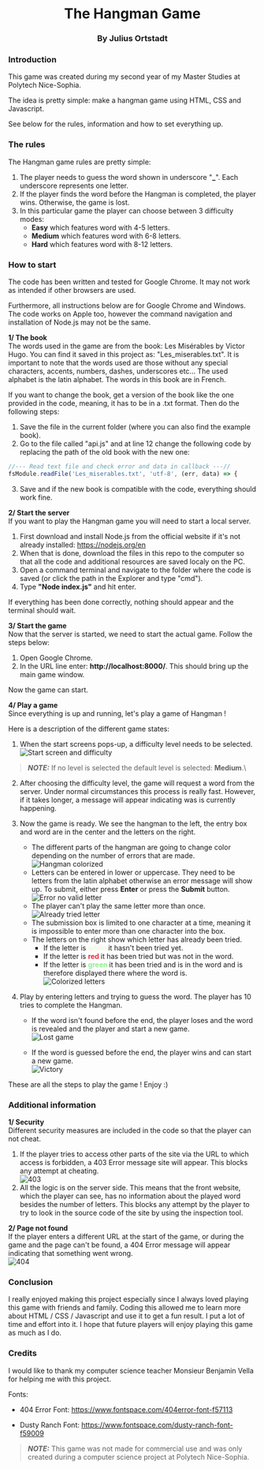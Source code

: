 <h1 align="center">The Hangman Game</h1>
<h3 align="center">By Julius Ortstadt</h3>


### Introduction
This game was created during my second year of my Master Studies at Polytech Nice-Sophia.

The idea is pretty simple: make a hangman game using HTML, CSS and Javascript. 

See below for the rules, information and how to set everything up.

### The rules
The Hangman game rules are pretty simple:
1. The player needs to guess the word shown in underscore "**_**". Each underscore represents one letter.
2. If the player finds the word before the Hangman is completed, the player wins. Otherwise, the game is lost.
3. In this particular game the player can choose between 3 difficulty modes:
   - **Easy** which features word with 4-5 letters.
   - **Medium** which features word with 6-8 letters.
   - **Hard** which features word with 8-12 letters.

### How to start
The code has been written and tested for Google Chrome. 
It may not work as intended if other browsers are used.

Furthermore, all instructions below are for Google Chrome and Windows. 
The code works on Apple too, however the command navigation and installation of Node.js may not be the same.

**1/ The book**\
The words used in the game are from the book: Les Misérables by Victor Hugo. You can find it saved in this project as: "Les_miserables.txt".
It is important to note that the words used are those without any special characters, accents, numbers, dashes, underscores etc...
The used alphabet is the latin alphabet.
The words in this book are in French.

If you want to change the book, get a version of the book like the one provided in the code, meaning, it has to be in a .txt format. 
Then do the following steps:
1. Save the file in the current folder (where you can also find the example book).
2. Go to the file called "api.js" and at line 12 change the following code by replacing the path of the old book with the new one:
```JavaScript
//--- Read text file and check error and data in callback ---//
fsModule.readFile('Les_miserables.txt', 'utf-8', (err, data) => { 
```
3. Save and if the new book is compatible with the code, everything should work fine.

**2/ Start the server**\
If you want to play the Hangman game you will need to start a local server.
1. First download and install Node.js from the official website if it's not already installed: https://nodejs.org/en
2. When that is done, download the files in this repo to the computer so that all the code and additional resources are saved localy on the PC.
3. Open a command terminal and navigate to the folder where the code is saved (or click the path in the Explorer and type "cmd").
4. Type **"Node index.js"** and hit enter. 

If everything has been done correctly, nothing should appear and the terminal should wait.

**3/ Start the game**\
Now that the server is started, we need to start the actual game. 
Follow the steps below:
1. Open Google Chrome.
2. In the URL line enter: **http://localhost:8000/**. This should bring up the main game window.

Now the game can start.

**4/ Play a game**\
Since everything is up and running, let's play a game of Hangman !

Here is a description of the different game states:
1. When the start screens pops-up, a difficulty level needs to be selected. \
![Start screen and difficulty](https://github.com/JuliusOrtstadt/The-Hangman-Game/assets/120115242/c1d46b53-43ad-48dd-a199-09237f53b124)
> **_NOTE:_** If no level is selected the default level is selected: **Medium**.\

2. After choosing the difficulty level, the game will request a word from the server. Under normal circumstances this process is really fast. However, if it takes longer, a message will appear indicating was is currently happening.

3. Now the game is ready. We see the hangman to the left, the entry box and word are in the center and the letters on the right.
   - The different parts of the hangman are going to change color depending on the number of errors that are made.\
   ![Hangman colorized](https://github.com/JuliusOrtstadt/The-Hangman-Game/assets/120115242/ebab7d1e-3fd0-4ae1-9a34-16c30228c92b)
   - Letters can be entered in lower or uppercase. They need to be letters from the latin alphabet otherwise an error message will show up. To submit, either press **Enter** or press the **Submit** button.\
   ![Error no valid letter](https://github.com/JuliusOrtstadt/The-Hangman-Game/assets/120115242/a7145222-ed8f-491d-bcf7-32418e03ba63)
   - The player can't play the same letter more than once.\
   ![Already tried letter](https://github.com/JuliusOrtstadt/The-Hangman-Game/assets/120115242/3e302939-e5e8-484c-a4e1-401981bfec6a)
   - The submission box is limited to one character at a time, meaning it is impossible to enter more than one character into the box.
   - The letters on the right show which letter has already been tried. 
      - If the letter is **<span style="color: beige"> white </span>** it hasn't been tried yet. 
      - If the letter is **<span style="color: #eb2d3a"> red </span>** it has been tried but was not in the word.
      - If the letter is **<span style="color: #90ee90"> green </span>** it has been tried and is in the word and is therefore displayed there where the word is.\
      ![Colorized letters](https://github.com/JuliusOrtstadt/The-Hangman-Game/assets/120115242/4c756b06-72bd-4ff3-a77f-4730dbb957a6)
4. Play by entering letters and trying to guess the word. The player has 10 tries to complete the Hangman. 
   - If the word isn't found before the end, the player loses and the word is revealed and the player and start a new game.\
   ![Lost game](https://github.com/JuliusOrtstadt/The-Hangman-Game/assets/120115242/4ee0a7b2-e93e-44bb-b8fd-85f275d52b30)

   - If the word is guessed before the end, the player wins and can start a new game.\
   ![Victory](https://github.com/JuliusOrtstadt/The-Hangman-Game/assets/120115242/90df5264-a609-42c5-99f4-b5edb97ae82e)

These are all the steps to play the game ! Enjoy :)


### Additional information 
**1/ Security**\
Different security measures are included in the code so that the player can not cheat.
1. If the player tries to access other parts of the site via the URL to which access is forbidden, a 403 Error message site will appear. This blocks any attempt at cheating.\
![403](https://github.com/JuliusOrtstadt/The-Hangman-Game/assets/120115242/16ff64f9-0e40-4321-a2fb-3dfebeea65b1)
2. All the logic is on the server side. This means that the front website, which the player can see, has no information about the played word besides the number of letters. This blocks any attempt by the player to try to look in the source code of the site by using the inspection tool.

**2/ Page not found**\
If the player enters a different URL at the start of the game, or during the game and the page can't be found, a 404 Error message will appear indicating that something went wrong.\
![404](https://github.com/JuliusOrtstadt/The-Hangman-Game/assets/120115242/c7f14980-883d-4f48-ace2-8dec9e801865)


### Conclusion
I really enjoyed making this project especially since I always loved playing this game with friends and family. 
Coding this allowed me to learn more about HTML / CSS / Javascript and use it to get a fun result.
I put a lot of time and effort into it. 
I hope that future players will enjoy playing this game as much as I do.


### Credits
I would like to thank my computer science teacher Monsieur Benjamin Vella for helping me with this project.

Fonts:
- 404 Error Font: https://www.fontspace.com/404error-font-f57113

- Dusty Ranch Font: https://www.fontspace.com/dusty-ranch-font-f59009



> **_NOTE:_** This game was not made for commercial use and was only created during a computer science project at Polytech Nice-Sophia.

 

